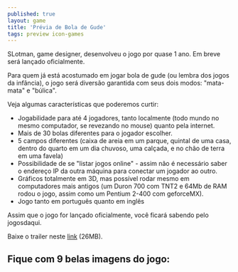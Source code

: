 ```yaml
---
published: true
layout: game
title: 'Prévia de Bola de Gude'
tags: preview icon-games
---
```

SLotman, game designer, desenvolveu o jogo por quase 1 ano. Em breve será lançado oficialmente.

Para quem já está acostumado em jogar bola de gude (ou lembra dos jogos da infância), o jogo será diversão garantida com seus dois modos: "mata-mata" e "búlica".

Veja algumas características que poderemos curtir:
<ul>
	<li style="text-align: left;">Jogabilidade para até 4 jogadores, tanto localmente (todo mundo no mesmo computador, se revezando no mouse) quanto pela internet.</li>
	<li style="text-align: left;">Mais de 30 bolas diferentes para o jogador escolher.</li>
	<li style="text-align: left;">5 campos diferentes (caixa de areia em um parque, quintal de uma casa, dentro do quarto em um dia chuvoso, uma calçada, e no chão de terra em uma favela)</li>
	<li style="text-align: left;">Possibilidade de se "listar jogos online" - assim não é necessário saber o endereço IP da outra máquina para conectar um jogador ao outro.</li>
	<li style="text-align: left;">Gráficos totalmente em 3D, mas possível rodar mesmo em computadores mais antigos (um Duron 700 com TNT2 e 64Mb de RAM rodou o jogo, assim como um Pentium 2-400 com geforceMX).</li>
	<li style="text-align: left;">Jogo tanto em português quanto em inglês</li>
</ul>

Assim que o jogo for lançado oficialmente, você ficará sabendo pelo jogosdaqui.

Baixe o trailer neste <a href="http://icongames.sites.uol.com.br/video.htm" target="_blank">link</a>
 (26MB).

## Fique com 9 belas imagens do jogo:

